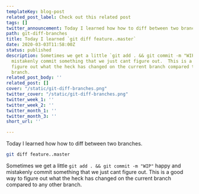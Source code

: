 ```yaml
---
templateKey: blog-post
related_post_label: Check out this related post
tags: []
twitter_announcement: Today I learned how how to diff between two branches.
path: git-diff-branches
title: Today I learned `git diff feature..master`
date: 2020-03-03T11:58:00Z
status: published
description: Sometimes we get a little `git add . && git commit -m "WIP"` happy and
  mistakenly commit something that we just cant figure out.  This is a good way to
  figure out what the heck has changed on the current branch compared to any other
  branch.
related_post_body: ''
related_post: []
cover: "/static/git-diff-branches.png"
twitter_cover: "/static/git-diff-branches.png"
twitter_week_1: ''
twitter_week_2: ''
twitter_month_1: ''
twitter_month_3: ''
short_url: ''

---
```

Today I learned how how to diff between two branches.


``` bash
git diff feature..master
```

Sometimes we get a little `git add . && git commit -m "WIP"` happy and mistakenly commit something that we just cant figure out.  This is a good way to figure out what the heck has changed on the current branch compared to any other branch.
